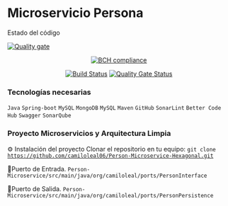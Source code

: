 # Microservicio Persona

Estado del código

[![Quality gate](https://sonarcloud.io/api/project_badges/quality_gate?project=camiloleal06_Person-Microservice)](https://sonarcloud.io/summary/new_code?id=camiloleal06_Person-Microservice)   
<center>
   
[![BCH compliance](https://bettercodehub.com/edge/badge/camiloleal06/Person-Microservice-Hexagonal?branch=master)](https://bettercodehub.com/)
   
[![Build Status](https://app.travis-ci.com/camiloleal06/Person-Microservice.svg?branch=master)](https://app.travis-ci.com/camiloleal06/Person-Microservice)
   [![Quality Gate Status](https://sonarcloud.io/api/project_badges/measure?project=camiloleal06_Person-Microservice&metric=alert_status)](https://sonarcloud.io/summary/new_code?id=camiloleal06_Person-Microservice)

</center>
 
<h3 dir="auto">Tecnologías necesarias</h3>
<p dir="auto"><code>Java</code> <code>Spring-boot</code> <code>MySQL</code> <code>MongoDB</code> <code>MySQL</code> <code>Maven</code> <code>GitHub</code> <code>SonarLint</code> <code>Better Code Hub</code> <code>Swagger</code>  <code>SonarQube</code></p>


<h3 dir="auto">Proyecto Microservicios y Arquitectura Limpia </h3>

⚙️ Instalación del proyecto
Clonar el repositorio en tu equipo:
<code>git clone https://github.com/camiloleal06/Person-Microservice-Hexagonal.git</code>

🚀Puerto de Entrada. <code>Person-Microservice/src/main/java/org/camiloleal/ports/PersonInterface</code>

🚀Puerto de Salida. <code>Person-Microservice/src/main/java/org/camiloleal/ports/PersonPersistence</code>

